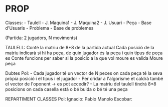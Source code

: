 # PROP
Classes:
    - Taulell
    - J. Maquina1
    - J. Maquina2
    - J. Usuari
    - Peça
    - Base d'Usuaris
    - Problema
    - Base de problemes
    
(Partida: 2 jugadors, N moviments)

TAULELL:
    Conté la matriu de 8*8 de la partida actual
    Cada posició de la matriu indicarà si hi ha peça, de quin jugador és la peça i quin tipus de peça es
    Conte funcions per saber si la posicio a la que vol moure es valida
    Moure peça
   
Dubtes Pol:
    - Cada jugador té un vector de N peces on cada peça té la seva pròpia posició i el tipus i el jugador
    - Per cridar a l'algorisme et caldrà també el vector de l'oponent -> es pot accedir?
    - La matriu del taulell tindrà 8*8 posicions on cada casella està o bé buida o bé té una peça
    
REPARTIMENT CLASSES
    Pol:
    Ignacio:
    Pablo Manolo Escobar: